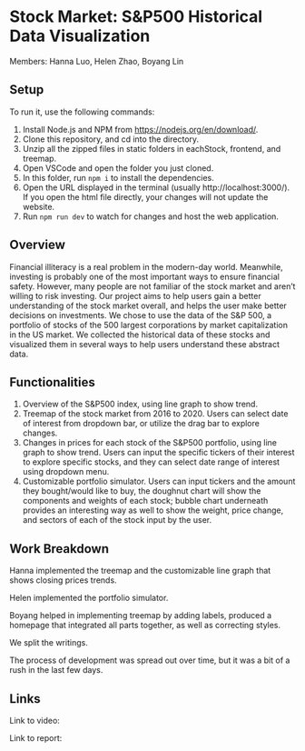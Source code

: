 # Stock Market: S&P500 Historical Data Visualization
Members: Hanna Luo, Helen Zhao, Boyang Lin

## Setup

To run it, use the following commands:

1. Install Node.js and NPM from https://nodejs.org/en/download/.
2. Clone this repository, and cd into the directory.
3. Unzip all the zipped files in static folders in eachStock, frontend, and treemap.
4. Open VSCode and open the folder you just cloned.
5. In this folder, run `npm i` to install the dependencies.
6. Open the URL displayed in the terminal (usually http://localhost:3000/). If you open the html file directly, your changes will not update the website.
6. Run `npm run dev` to watch for changes and host the web application.

## Overview
Financial illiteracy is a real problem in the modern-day world. Meanwhile, investing is probably one of the most important ways to ensure financial safety. However, many people are not familiar of the stock market and aren’t willing to risk investing. Our project aims to help users gain a better understanding of the stock market overall, and helps the user make better decisions on investments. We chose to use the data of the S&P 500, a portfolio of stocks of the 500 largest corporations by market capitalization in the US market. We collected the historical data of these stocks and visualized them in several ways to help users understand these abstract data.

## Functionalities
1. Overview of the S&P500 index, using line graph to show trend.
2. Treemap of the stock market from 2016 to 2020. Users can select date of interest from dropdown bar, or utilize the drag bar to explore changes.
3. Changes in prices for each stock of the S&P500 portfolio, using line graph to show trend. Users can input the specific tickers of their interest to explore specific stocks, and they can select date range of interest using dropdown menu.
4. Customizable portfolio simulator. Users can input tickers and the amount they bought/would like to buy, the doughnut chart will show the components and weights of each stock; bubble chart underneath provides an interesting way as well to show the weight, price change, and sectors of each of the stock input by the user.

## Work Breakdown
Hanna implemented the treemap and the customizable line graph that shows closing prices trends.

Helen implemented the portfolio simulator.

Boyang helped in implementing treemap by adding labels, produced a homepage that integrated all parts together, as well as correcting styles.

We split the writings.

The process of development was spread out over time, but it was a bit of a rush in the last few days.


## Links
Link to video: 

Link to report:
